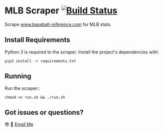 # MLB Scraper [![Build Status](https://travis-ci.org/0xnu/mlb-scraper.svg?branch=master)](https://travis-ci.org/0xnu/mlb-scraper)

Scrape www.baseball-reference.com for MLB stats.

## Install Requirements

Python 3 is required to the scraper. Install the project's dependencies with:

```shell
pip3 install -r requirements.txt
```

## Running

Run the scraper::

```shell
chmod +x run.sh && ./run.sh
```

## Got issues or questions?

:sunglasses: :wave: [Email Me](mailto:oketunjifinbarrs@gmail.com)
